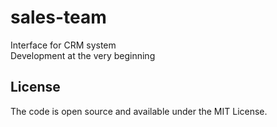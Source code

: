 # sales-team
Interface for CRM system  
Development at the very beginning  

## License
The code is open source and available under the MIT License.
